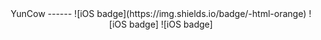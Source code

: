 <div align=center>
YunCow
------
![iOS badge](https://img.shields.io/badge/-html-orange)
![iOS badge]
![iOS badge]
</div>
